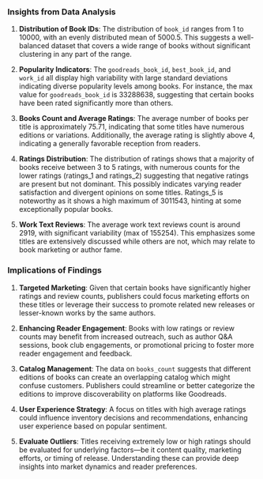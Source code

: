 ### Insights from Data Analysis

1. **Distribution of Book IDs**: The distribution of `book_id` ranges from 1 to 10000, with an evenly distributed mean of 5000.5. This suggests a well-balanced dataset that covers a wide range of books without significant clustering in any part of the range.

2. **Popularity Indicators**: The `goodreads_book_id`, `best_book_id`, and `work_id` all display high variability with large standard deviations indicating diverse popularity levels among books. For instance, the max value for `goodreads_book_id` is 33288638, suggesting that certain books have been rated significantly more than others.

3. **Books Count and Average Ratings**: The average number of books per title is approximately 75.71, indicating that some titles have numerous editions or variations. Additionally, the average rating is slightly above 4, indicating a generally favorable reception from readers.

4. **Ratings Distribution**: The distribution of ratings shows that a majority of books receive between 3 to 5 ratings, with numerous counts for the lower ratings (ratings_1 and ratings_2) suggesting that negative ratings are present but not dominant. This possibly indicates varying reader satisfaction and divergent opinions on some titles. Ratings_5 is noteworthy as it shows a high maximum of 3011543, hinting at some exceptionally popular books.

5. **Work Text Reviews**: The average work text reviews count is around 2919, with significant variability (max of 155254). This emphasizes some titles are extensively discussed while others are not, which may relate to book marketing or author fame.

### Implications of Findings
1. **Targeted Marketing**: Given that certain books have significantly higher ratings and review counts, publishers could focus marketing efforts on these titles or leverage their success to promote related new releases or lesser-known works by the same authors.

2. **Enhancing Reader Engagement**: Books with low ratings or review counts may benefit from increased outreach, such as author Q&A sessions, book club engagements, or promotional pricing to foster more reader engagement and feedback.

3. **Catalog Management**: The data on `books_count` suggests that different editions of books can create an overlapping catalog which might confuse customers. Publishers could streamline or better categorize the editions to improve discoverability on platforms like Goodreads.

4. **User Experience Strategy**: A focus on titles with high average ratings could influence inventory decisions and recommendations, enhancing user experience based on popular sentiment.

5. **Evaluate Outliers**: Titles receiving extremely low or high ratings should be evaluated for underlying factors—be it content quality, marketing efforts, or timing of release. Understanding these can provide deep insights into market dynamics and reader preferences.